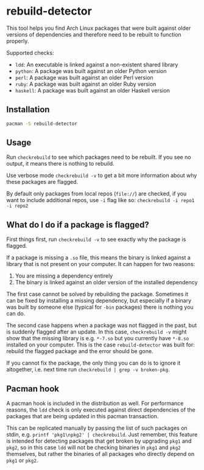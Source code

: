 # rebuild-detector

This tool helps you find Arch Linux packages that were built against older versions of dependencies and therefore need to be rebuilt to function properly.

Supported checks:

- `ldd`: An executable is linked against a non-existent shared library
- `python`: A package was built against an older Python version
- `perl`: A package was built against an older Perl version
- `ruby`: A package was built against an older Ruby version
- `haskell`: A package was built against an older Haskell version

## Installation

```sh
pacman -S rebuild-detector
```

## Usage

Run `checkrebuild` to see which packages need to be rebuilt. If you see no output, it means there is nothing to rebuild.

Use verbose mode `checkrebuild -v` to get a bit more information about why these packages are flagged.

By default only packages from local repos (`file://`) are checked, if you want to include additional repos, use `-i` flag like so: `checkrebuild -i repo1 -i repo2`

## What do I do if a package is flagged?

First things first, run `checkrebuild -v` to see exactly why the package is flagged.

If a package is missing a `.so` file, this means the binary is linked against a library that is not present on your computer. It can happen for two reasons:

1. You are missing a dependency entirely
2. The binary is linked against an older version of the installed dependency

The first case cannot be solved by rebuilding the package. Sometimes it can be fixed by installing a missing dependency, but especially if a binary was built by someone else (typical for `-bin` packages) there is nothing you can do.

The second case happens when a package was not flagged in the past, but is suddenly flagged after an update. In this case, `checkrebuild -v` might show that the missing library is e.g. `*-7.so` but you currently have `*-8.so` installed on your computer. This is the case `rebuild-detector` was built for: rebuild the flagged package and the error should be gone.

If you cannot fix the package, the only thing you can do is to ignore it altogether, i.e. next time run `checkrebuild | grep -v broken-pkg`.

## Pacman hook

A pacman hook is included in the distribution as well. For performance reasons, the `ldd` check is only executed against direct dependencies of the packages that are being updated in this pacman transaction.

This can be replicated manually by passing the list of such packages on stdin, e.g. `printf 'pkg1\npkg2' | checkrebuild`. Just remember, this feature is intended for detecting packages that get broken by upgrading `pkg1` and `pkg2`, so in this case `ldd` will not be checking binaries in `pkg1` and `pkg2` themselves, but rather the binaries of all packages who directly depend on `pkg1` or `pkg2`.
